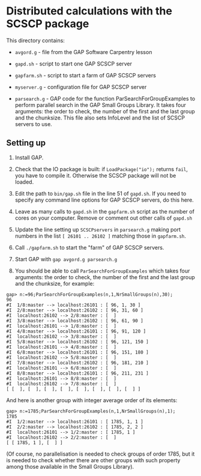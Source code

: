 # Distributed calculations with the SCSCP package

This directory contains:

* `avgord.g` - file from the GAP Software Carpentry lesson

* `gapd.sh` - script to start one GAP SCSCP server

* `gapfarm.sh` - script to start a farm of GAP SCSCP servers

* `myserver.g` - configuration file for GAP SCSCP server

* `parsearch.g` - GAP code for the function ParSearchForGroupExamples
                  to perform parallel search in the GAP Small Groups Library.
                  It takes four arguments: the order to check, the number of
                  the first and the last group and the chunksize. This file also
                  sets InfoLevel and the list of SCSCP servers to use.

## Setting up

1. Install GAP.

2. Check that the IO package is built: if `LoadPackage("io");` returns `fail`,
you have to compile it. Otherwise the SCSCP package will not be loaded.

3. Edit the path to `bin/gap.sh` file in the line 51 of `gapd.sh`. If you need
to specify any command line options for GAP SCSCP servers, do this here.

4. Leave as many calls to `gapd.sh` in the `gapfarm.sh` script as the number
of cores on your computer. Remove or comment out other calls of `gapd.sh`

5. Update the line setting up `SCSCPservers` in `parsearch.g` making port numbers
in the list `[ 26101 .. 26102 ]` matching those in `gapfarm.sh`.

6. Call `./gapfarm.sh` to start the "farm" of GAP SCSCP servers.

7. Start GAP with `gap avgord.g parsearch.g`

8. You should be able to call `ParSearchForGroupExamples` which takes four
arguments: the order to check, the number of the first and the last group
and the chunksize, for example:

```
gap> n:=96;ParSearchForGroupExamples(n,1,NrSmallGroups(n),30);
96
#I  1/8:master --> localhost:26101 : [ 96, 1, 30 ]
#I  2/8:master --> localhost:26102 : [ 96, 31, 60 ]
#I  localhost:26102 --> 2/8:master : [  ]
#I  3/8:master --> localhost:26102 : [ 96, 61, 90 ]
#I  localhost:26101 --> 1/8:master : [  ]
#I  4/8:master --> localhost:26101 : [ 96, 91, 120 ]
#I  localhost:26102 --> 3/8:master : [  ]
#I  5/8:master --> localhost:26102 : [ 96, 121, 150 ]
#I  localhost:26101 --> 4/8:master : [  ]
#I  6/8:master --> localhost:26101 : [ 96, 151, 180 ]
#I  localhost:26102 --> 5/8:master : [  ]
#I  7/8:master --> localhost:26102 : [ 96, 181, 210 ]
#I  localhost:26101 --> 6/8:master : [  ]
#I  8/8:master --> localhost:26101 : [ 96, 211, 231 ]
#I  localhost:26101 --> 8/8:master : [  ]
#I  localhost:26102 --> 7/8:master : [  ]
[ [  ], [  ], [  ], [  ], [  ], [  ], [  ], [  ] ]
```

And here is another group with integer average order of its elements:

```
gap> n:=1785;ParSearchForGroupExamples(n,1,NrSmallGroups(n),1);
1785
#I  1/2:master --> localhost:26101 : [ 1785, 1, 1 ]
#I  2/2:master --> localhost:26102 : [ 1785, 2, 2 ]
#I  localhost:26101 --> 1/2:master : [ 1785, 1 ]
#I  localhost:26102 --> 2/2:master : [  ]
[ [ 1785, 1 ], [  ] ]
```

(Of course, no parallelisation is needed to check groups of order 1785, but
it is needed to check whether there are other groups with such property among
those available in the Small Groups Library).
